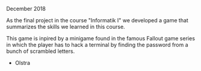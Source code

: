 December 2018

As the final project in the course "Informatik I" we developed a game that summarizes the skills we learned in this course.

This game is inpired by a minigame found in the famous Fallout game series in which the player has to hack a terminal by finding the password from a bunch of scrambled letters.

- Olstra
